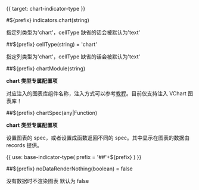 {{ target: chart-indicator-type }}

#${prefix} indicators.chart(string)

指定列类型为'chart'，cellType 缺省的话会被默认为'text'

##${prefix} cellType(string) = 'chart'

指定列类型为'chart'，cellType 缺省的话会被默认为'text'

##${prefix} chartModule(string)

**chart 类型专属配置项**

对应注入的图表库组件名称，注入方式可以参考[教程](../../guide/cell_type/chart)。目前仅支持注入 VChart 图表库！

##${prefix} chartSpec(any|Function)

**chart 类型专属配置项**

设置图表的 spec，或者设置成函数返回不同的 spec。其中显示在图表的数据由 records 提供。

{{ use: base-indicator-type(
    prefix = '##'+${prefix}
) }}

##${prefix} noDataRenderNothing(boolean) = false

没有数据时不渲染图表 默认为 false
